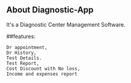 ## About Diagnostic-App

It's a Diagnostic Center Management Software.

##features:

    Dr appointment,
    Dr History,
    Test Details.
    Test Report,
    Cost Discount with No loss,
    Income and expenses report
